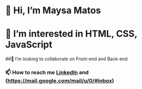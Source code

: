 
# 👋 Hi, I’m Maysa Matos
# 👀 I’m interested in HTML, CSS, JavaScript
##💞️ I’m looking to collaborate on Front-end and Back-end
### 📫 How to reach me [LinkedIn](https://www.linkedin.com/in/maysa-matos-3570ab1b4/) and (https://mail.google.com/mail/u/0/#inbox)
